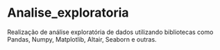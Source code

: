# Analise_exploratoria
Realização de análise exploratória de dados utilizando bibliotecas como Pandas, Numpy, Matplotlib, Altair, Seaborn e outras.
